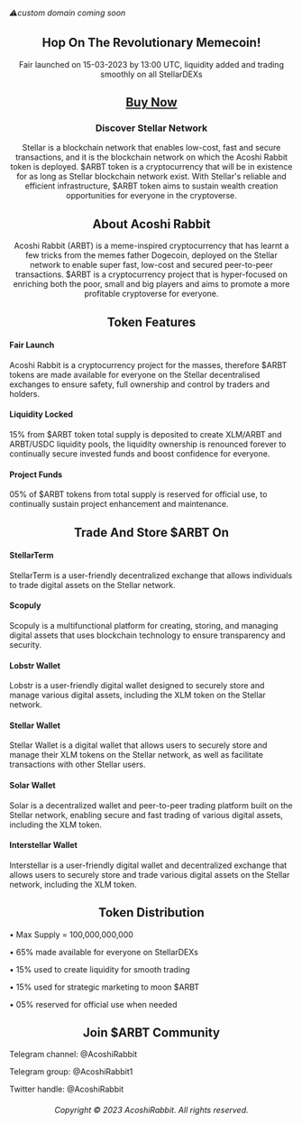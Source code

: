 ###### ⚠️custom domain coming soon
<h2 align="center">Hop On The Revolutionary Memecoin!</h2>

<div align="center">Fair launched on 15-03-2023 by 13:00 UTC, liquidity added and trading smoothly on all StellarDEXs<br/><h2><a href="https://lobstr.co/trade/ARBT:GBJUUYLCALIBUOLEWDJKAWCWVWQ7AV3T2FBFVVNB3KRJIZ3U2RFSCDLR" target="_blank">Buy Now</a></h2></div>

<h3 align="center">Discover Stellar Network</h3>

<div align="center">Stellar is a blockchain network that enables low-cost, fast and secure transactions, and it is the blockchain network on which the Acoshi Rabbit token is deployed. $ARBT token is a cryptocurrency that will be in existence for as long as Stellar blockchain network exist. With Stellar's reliable and efficient infrastructure, $ARBT token aims to sustain wealth creation opportunities for everyone in the cryptoverse.</div>

<h2 align="center">About Acoshi Rabbit</h2>

<div align="center">Acoshi Rabbit (ARBT) is a meme-inspired cryptocurrency that has learnt a few tricks from the memes father Dogecoin, deployed on the Stellar network to enable super fast, low-cost and secured peer-to-peer transactions. $ARBT is a cryptocurrency project that is hyper-focused on enriching both the poor, small and big players and aims to promote a more profitable cryptoverse for everyone.</div>

<h2 align="center">Token Features</h2>

#### Fair Launch
Acoshi Rabbit is a cryptocurrency project for the masses, therefore $ARBT tokens are made available for everyone on the Stellar decentralised exchanges to ensure safety, full ownership and control by traders and holders.
#### Liquidity Locked
15% from $ARBT token total supply is deposited to create XLM/ARBT and ARBT/USDC liquidity pools, the liquidity ownership is renounced forever to continually secure invested funds and boost confidence for everyone.
#### Project Funds
05% of $ARBT tokens from total supply is reserved for official use, to continually sustain project enhancement and maintenance.

<h2 align="center">Trade And Store $ARBT On</h2>

#### StellarTerm
StellarTerm is a user-friendly decentralized exchange that allows individuals to trade digital assets on the Stellar network.
#### Scopuly
Scopuly is a multifunctional platform for creating, storing, and managing digital assets that uses blockchain technology to ensure transparency and security.
#### Lobstr Wallet
Lobstr is a user-friendly digital wallet designed to securely store and manage various digital assets, including the XLM token on the Stellar network.
#### Stellar Wallet
Stellar Wallet is a digital wallet that allows users to securely store and manage their XLM tokens on the Stellar network, as well as facilitate transactions with other Stellar users.
#### Solar Wallet
Solar is a decentralized wallet and peer-to-peer trading platform built on the Stellar network, enabling secure and fast trading of various digital assets, including the XLM token.
#### Interstellar Wallet
Interstellar is a user-friendly digital wallet and decentralized exchange that allows users to securely store and trade various digital assets on the Stellar network, including the XLM token.

<h2 align="center">Token Distribution</h2>

• Max Supply = 100,000,000,000

• 65% made available for everyone on StellarDEXs

• 15% used to create liquidity for smooth trading

• 15% used for strategic marketing to moon $ARBT

• 05% reserved for official use when needed

<h2 align="center">Join $ARBT Community</h2>

Telegram channel: @AcoshiRabbit

Telegram group: @AcoshiRabbit1

Twitter handle: @AcoshiRabbit

<h6 align="center">Copyright © 2023 AcoshiRabbit. All rights reserved.</h6>
